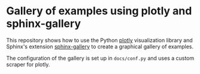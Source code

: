 # Gallery of examples using plotly and sphinx-gallery

This repository shows how to use the Python
[plotly](https://plot.ly/python/) visualization library and Sphinx's
extension [sphinx-gallery](https://sphinx-gallery.github.io/) to create a
graphical gallery of examples.

The configuration of the gallery is set up in `docs/conf.py` and uses
a custom scraper for plotly.

